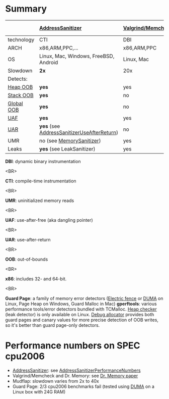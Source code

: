 # Summary

|                                         | [AddressSanitizer](AddressSanitizer.md)           | [Valgrind/Memcheck](http://valgrind.org) | [Dr. Memory](http://dynamorio.org/drmemory.html) | [Mudflap](http://gcc.gnu.org/wiki/Mudflap_Pointer_Debugging) | Guard Page  | [gperftools](https://code.google.com/p/gperftools/) |
|:----------------------------------------|:--------------------------------------------------|:-----------------------------------------|:-------------------------------------------------|:-------------------------------------------------------------|:------------|:----------------------------------------------------|
| technology                              | CTI                                               | DBI                                      | DBI                                              | CTI                                                          | Library     | Library                                             |
| ARCH                                    | x86,ARM,PPC,...                                   | x86,ARM,PPC                              | x86                                              | all(?)                                                       | all(?)      | all(?)                                              |
| OS                                      | Linux, Mac, Windows, FreeBSD, Android             | Linux, Mac                               | Windows, Linux                                   | Linux, Mac(?)                                                | All (1)     | Linux, Windows                                      |
| Slowdown                                | **2x**                                            | 20x                                      | 10x                                              | 2x-40x                                                       | ?           | ?                                                   |
| Detects:                                |                                                   |                                          |                                                  |                                                              |             |                                                     |
| [Heap OOB](AddressSanitizerExampleHeapOutOfBounds.md)       | **yes**                                           | yes                                      | yes                                              | yes                                                          | some        | some                                                |
| [Stack OOB](AddressSanitizerExampleStackOutOfBounds.md)     | **yes**                                           | no                                       | no                                               | some                                                         | no          | no                                                  |
| [Global OOB](AddressSanitizerExampleGlobalOutOfBounds.md)   | **yes**                                           | no                                       | no                                               | ?                                                            | no          | no                                                  |
| [UAF](AddressSanitizerExampleUseAfterFree.md)               | **yes**                                           | yes                                      | yes                                              | yes                                                          | yes         | yes                                                 |
| [UAR](AddressSanitizerExampleUseAfterReturn.md)             | **yes** (see [AddressSanitizerUseAfterReturn](AddressSanitizerUseAfterReturn.md))     | no                                       | no                                               | no                                                           | no          | no                                                  |
| UMR                                     | no (see [MemorySanitizer](https://code.google.com/p/memory-sanitizer/))                        | yes                                      | yes                                              | ?                                                            | no          | no                                                  |
| Leaks                                   | **yes** (see LeakSanitizer)                       | yes                                      | yes                                              | ?                                                            | no          | yes                                                 |


**DBI**: dynamic binary instrumentation 

&lt;BR&gt;


**CTI**: compile-time instrumentation 

&lt;BR&gt;


**UMR**: uninitialized memory reads 

&lt;BR&gt;


**UAF**: use-after-free (aka dangling pointer)  

&lt;BR&gt;


**UAR**: use-after-return 

&lt;BR&gt;


**OOB**: out-of-bounds  

&lt;BR&gt;


**x86**: includes 32- and 64-bit. 

&lt;BR&gt;


**Guard Page**: a family of memory error detectors ([Electric fence](http://perens.com/FreeSoftware/) or [DUMA](http://duma.sourceforge.net/) on Linux, Page Heap on Windows, Guard Malloc in Mac)
**gperftools**: various performance tools/error detectors bundled with TCMalloc. [Heap checker](http://gperftools.googlecode.com/svn/trunk/doc/heap_checker.html) (leak detector) is only available on Linux. [Debug allocator](https://code.google.com/p/gperftools/source/browse/src/debugallocation.cc) provides both guard pages and canary values for more precise detection of OOB writes, so it's better than guard page-only detectors.

# Performance numbers on SPEC cpu2006
  * [AddressSanitizer](AddressSanitizer.md): see [AddressSanitizerPerformanceNumbers](AddressSanitizerPerformanceNumbers.md)
  * Valgrind/Memcheck and Dr. Memory: see [Dr. Memory paper](http://static.googleusercontent.com/external_content/untrusted_dlcp/research.google.com/en/us/pubs/archive/37274.pdf)
  * Mudflap: slowdown varies from 2x to 40x
  * Guard Page: 2/3 cpu2006 benchmarks fail (tested using [DUMA](http://duma.sourceforge.net/) on a Linux box with 24G RAM)
